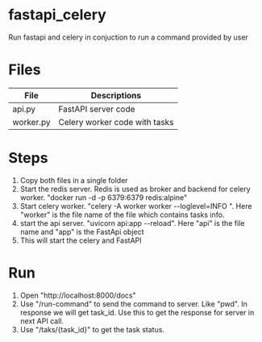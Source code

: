 # fastapi_celery
Run fastapi and celery in conjuction to run a command provided by user

# Files

|File|Descriptions|
|---|---|
| api.py | FastAPI server code |
| worker.py | Celery worker code with tasks |

# Steps

1. Copy both files in a single folder
2. Start the redis server. Redis is used as broker and backend for celery worker. "docker run -d -p 6379:6379 redis:alpine"
3. Start celery worker. "celery -A worker worker --loglevel=INFO ". Here "worker" is the file name of the file which contains tasks info.
4. start the api server. "uvicorn api:app --reload". Here "api" is the file name and "app" is the FastApi object
5. This will start the celery and FastAPI

# Run 

1. Open "http://localhost:8000/docs"
2. Use "/run-command" to send the command to server. Like "pwd". In response we will get task_id. Use this to get the response for server in next API call.
3. Use "/taks/{task_id}" to get the task status.
